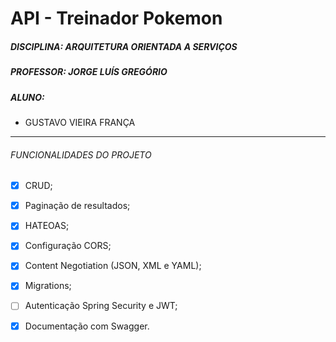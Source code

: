<!-- PROJECT NAME -->
<h1>API - Treinador Pokemon</h1>


<!-- DISCIPLINE -->
<h5>DISCIPLINA: ARQUITETURA ORIENTADA A SERVIÇOS</h5>


<!-- TEACHER -->
<h5>PROFESSOR: JORGE LUÍS GREGÓRIO</h5>


<!-- AUTHORS -->
<h5>ALUNO:</h5>
<ul>
    <li>GUSTAVO VIEIRA FRANÇA</li>
</ul>


<!-- HORIZONTAL LINE -->
<hr />


<!-- PROJECT STATUS -->
<h6>FUNCIONALIDADES DO PROJETO</h6>

- [x] CRUD;
- [x] Paginação de resultados;
- [x] HATEOAS;
- [x] Configuração CORS;
- [x] Content Negotiation (JSON, XML e YAML);
- [x] Migrations;
- [ ] Autenticação Spring Security e JWT;
- [x] Documentação com Swagger.

